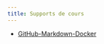 ```yaml
---
title: Supports de cours
---
```


- [GitHub-Markdown-Docker](https://m2mas-agrocampus.github.io/git-markdown-docker)
